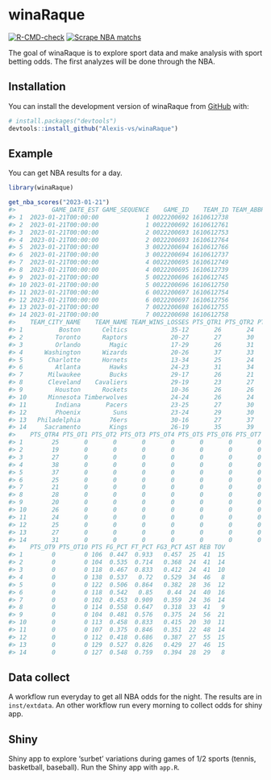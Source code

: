 
<!-- README.md is generated from README.Rmd. Please edit that file -->

# winaRaque

<!-- badges: start -->

[![R-CMD-check](https://github.com/Alexis-vs/winaRaque/actions/workflows/R-CMD-check.yaml/badge.svg)](https://github.com/Alexis-vs/winaRaque/actions/workflows/R-CMD-check.yaml)
[![Scrape NBA
matchs](https://github.com/Alexis-vs/winaRaque/actions/workflows/nba_matchs_scrap.yml/badge.svg)](https://github.com/Alexis-vs/winaRaque/actions/workflows/nba_matchs_scrap.yml)
<!-- badges: end -->

The goal of winaRaque is to explore sport data and make analysis with
sport betting odds. The first analyzes will be done through the NBA.

## Installation

You can install the development version of winaRaque from
[GitHub](https://github.com/) with:

``` r
# install.packages("devtools")
devtools::install_github("Alexis-vs/winaRaque")
```

## Example

You can get NBA results for a day.

``` r
library(winaRaque)

get_nba_scores("2023-01-21")
#>          GAME_DATE_EST GAME_SEQUENCE    GAME_ID    TEAM_ID TEAM_ABBREVIATION
#> 1  2023-01-21T00:00:00             1 0022200692 1610612738               BOS
#> 2  2023-01-21T00:00:00             1 0022200692 1610612761               TOR
#> 3  2023-01-21T00:00:00             2 0022200693 1610612753               ORL
#> 4  2023-01-21T00:00:00             2 0022200693 1610612764               WAS
#> 5  2023-01-21T00:00:00             3 0022200694 1610612766               CHA
#> 6  2023-01-21T00:00:00             3 0022200694 1610612737               ATL
#> 7  2023-01-21T00:00:00             4 0022200695 1610612749               MIL
#> 8  2023-01-21T00:00:00             4 0022200695 1610612739               CLE
#> 9  2023-01-21T00:00:00             5 0022200696 1610612745               HOU
#> 10 2023-01-21T00:00:00             5 0022200696 1610612750               MIN
#> 11 2023-01-21T00:00:00             6 0022200697 1610612754               IND
#> 12 2023-01-21T00:00:00             6 0022200697 1610612756               PHX
#> 13 2023-01-21T00:00:00             7 0022200698 1610612755               PHI
#> 14 2023-01-21T00:00:00             7 0022200698 1610612758               SAC
#>    TEAM_CITY_NAME    TEAM_NAME TEAM_WINS_LOSSES PTS_QTR1 PTS_QTR2 PTS_QTR3
#> 1          Boston      Celtics            35-12       26       24       31
#> 2         Toronto      Raptors            20-27       27       30       28
#> 3         Orlando        Magic            17-29       26       31       34
#> 4      Washington      Wizards            20-26       37       33       30
#> 5       Charlotte      Hornets            13-34       25       24       36
#> 6         Atlanta        Hawks            24-23       31       34       28
#> 7       Milwaukee        Bucks            29-17       26       21       34
#> 8       Cleveland    Cavaliers            29-19       23       27       36
#> 9         Houston      Rockets            10-36       26       26       32
#> 10      Minnesota Timberwolves            24-24       26       24       37
#> 11        Indiana       Pacers            23-25       27       30       26
#> 12        Phoenix         Suns            23-24       29       30       28
#> 13   Philadelphia        76ers            30-16       27       37       38
#> 14     Sacramento        Kings            26-19       35       39       22
#>    PTS_QTR4 PTS_OT1 PTS_OT2 PTS_OT3 PTS_OT4 PTS_OT5 PTS_OT6 PTS_OT7 PTS_OT8
#> 1        25       0       0       0       0       0       0       0       0
#> 2        19       0       0       0       0       0       0       0       0
#> 3        27       0       0       0       0       0       0       0       0
#> 4        38       0       0       0       0       0       0       0       0
#> 5        37       0       0       0       0       0       0       0       0
#> 6        25       0       0       0       0       0       0       0       0
#> 7        21       0       0       0       0       0       0       0       0
#> 8        28       0       0       0       0       0       0       0       0
#> 9        20       0       0       0       0       0       0       0       0
#> 10       26       0       0       0       0       0       0       0       0
#> 11       24       0       0       0       0       0       0       0       0
#> 12       25       0       0       0       0       0       0       0       0
#> 13       27       0       0       0       0       0       0       0       0
#> 14       31       0       0       0       0       0       0       0       0
#>    PTS_OT9 PTS_OT10 PTS FG_PCT FT_PCT FG3_PCT AST REB TOV
#> 1        0        0 106  0.447  0.933   0.457  25  41  15
#> 2        0        0 104  0.535  0.714   0.368  24  41  14
#> 3        0        0 118  0.467  0.833   0.412  24  41  10
#> 4        0        0 138  0.537   0.72   0.529  34  46   8
#> 5        0        0 122  0.506  0.864   0.382  28  36  12
#> 6        0        0 118  0.542   0.85    0.44  24  40  16
#> 7        0        0 102  0.453  0.909   0.359  24  36  14
#> 8        0        0 114  0.558  0.647   0.318  33  41   9
#> 9        0        0 104  0.481  0.576   0.375  24  56  21
#> 10       0        0 113  0.458  0.833   0.415  20  30  11
#> 11       0        0 107  0.375  0.846   0.351  22  48  14
#> 12       0        0 112  0.418  0.686   0.387  27  55  15
#> 13       0        0 129  0.527  0.826   0.429  27  46  15
#> 14       0        0 127  0.548  0.759   0.394  28  29   8
```

## Data collect

A workflow run everyday to get all NBA odds for the night. The results
are in `inst/extdata`. An other workflow run every morning to collect
odds for shiny app.

## Shiny

Shiny app to explore ‘surbet’ variations during games of 1/2 sports
(tennis, basketball, baseball). Run the Shiny app with `app.R`.
